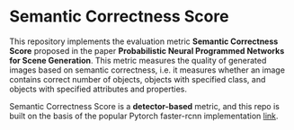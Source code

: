 # Semantic Correctness Score


This repository implements the evaluation metric **Semantic Correctness Score** proposed in the paper **Probabilistic Neural Programmed Networks for Scene Generation**. This metric measures the quality of generated images based on semantic correctness, i.e. it measures whether an image contains correct number of objects, objects with specified class, and objects with specified attributes and properties. 

Semantic Correctness Score is a **detector-based** metric, and this repo is built on the basis of the popular Pytorch faster-rcnn implementation [link](https://github.com/jwyang/faster-rcnn.pytorch).
